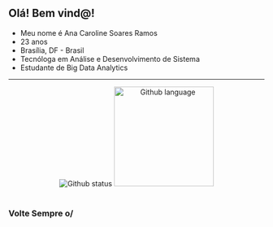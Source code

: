 ## Olá! Bem vind@!
- Meu nome é Ana Caroline Soares Ramos
- 23 anos
- Brasília, DF - Brasil
- Tecnóloga em Análise e Desenvolvimento de Sistema
- Estudante de Big Data Analytics
---
<div align="center">
  <img src="https://github-readme-stats.vercel.app/api?username=ana-sr&show_icons=true&theme=panda&hide_border=true&bg_color=3DDDA800" alt="Github status">
  <img height="196" src="https://github-readme-stats.vercel.app/api/top-langs/?username=ana-sr&theme=panda&layout=compact&bg_color=3DDDA800&hide_border=true" alt="Github language">
</div><br/>

### Volte Sempre o/

